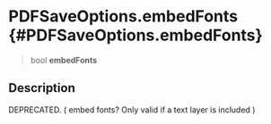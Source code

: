 PDFSaveOptions.embedFonts {#PDFSaveOptions.embedFonts}
=========================

> bool **embedFonts**

Description
-----------

DEPRECATED. ( embed fonts? Only valid if a text layer is included )
